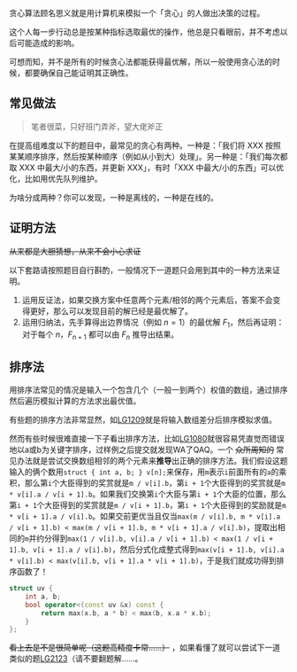 贪心算法顾名思义就是用计算机来模拟一个「贪心」的人做出决策的过程。

这个人每一步行动总是按某种指标选取最优的操作，他总是只看眼前，并不考虑以后可能造成的影响。

可想而知，并不是所有的时候贪心法都能获得最优解，所以一般使用贪心法的时候，都要确保自己能证明其正确性。

## 常见做法

> 笔者很菜，只好班门弄斧，望大佬斧正

在提高组难度以下的题目中，最常见的贪心有两种。一种是：「我们将 XXX 按照某某顺序排序，然后按某种顺序（例如从小到大）处理」。另一种是：「我们每次都取 XXX 中最大/小的东西，并更新 XXX」，有时「XXX 中最大/小的东西」可以优化，比如用优先队列维护。

为啥分成两种？你可以发现，一种是离线的，一种是在线的。

## 证明方法

~~从来都是大胆猜想，从来不会小心求证~~

以下套路请按照题目自行斟酌，一般情况下一道题只会用到其中的一种方法来证明。

1. 运用反证法，如果交换方案中任意两个元素/相邻的两个元素后，答案不会变得更好，那么可以发现目前的解已经是最优解了。
2. 运用归纳法，先手算得出边界情况（例如 $n = 1$）的最优解 $F_1$，然后再证明：对于每个 $n$，$F_{n+1}$ 都可以由 $F_{n}$ 推导出结果。

## 排序法

用排序法常见的情况是输入一个包含几个（一般一到两个）权值的数组，通过排序然后遍历模拟计算的方法求出最优值。

有些题的排序方法非常显然，如[LG1209](https://www.luogu.org/problemnew/show/P1209)就是将输入数组差分后排序模拟求值。

然而有些时候很难直接一下子看出排序方法，比如[LG1080](https://www.luogu.org/problemnew/show/P1080)就很容易凭直觉而错误地以a或b为关键字排序，过样例之后提交就发现WA了QAQ。一个 ~~众所周知的~~ 常见办法就是尝试交换数组相邻的两个元素来**推导**出正确的排序方法。我们假设这题输入的俩个数用`struct { int a, b; } v[n];`来保存，用`m`表示`i`前面所有的`a`的乘积，那么第`i`个大臣得到的奖赏就是`m / v[i].b`，第`i + 1`个大臣得到的奖赏就是`m * v[i].a / v[i + 1].b`。如果我们交换第`i`个大臣与第`i + 1`个大臣的位置，那么第`i + 1`个大臣得到的奖赏就是`m / v[i + 1].b`，第`i + 1`个大臣得到的奖励就是`m * v[i + 1].a / v[i].b`。如果交前更优当且仅当`max(m / v[i].b, m * v[i].a / v[i + 1].b) < max(m / v[i + 1].b, m * v[i + 1].a / v[i].b)`，提取出相同的`m`并约分得到`max(1 / v[i].b, v[i].a / v[i + 1].b) < max(1 / v[i + 1].b, v[i + 1].a / v[i].b)`，然后分式化成整式得到`max(v[i + 1].b, v[i].a * v[i].b) < max(v[i].b, v[i + 1].a * v[i + 1].b)`，于是我们就成功得到排序函数了！

```c++
struct uv {
    int a, b;
    bool operator<(const uv &x) const {
        return max(x.b, a * b) < max(b, x.a * x.b);
    }
};
```



~~看上去是不是很简单呢（这题高精度卡常……）~~ ，如果看懂了就可以尝试下一道类似的题[LG2123](https://www.luogu.org/problemnew/show/P2123)（请不要翻题解……。

